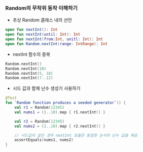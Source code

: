 ### Random의 무작위 동작 이해하기

- 추상 Random 클래스 내의 선언
```kotlin
open fun nextInt(): Int
open fun nextInt(until: Int): Int
open fun nextInt(from:Int, unitl: Int): Int
open fun Random.nextInt(range: IntRange): Int
```

- nextInt 함수의 중복
```kotlin
Random.nextInt()
Random.nextInt(10)
Random.nextInt(5, 10)
Random.nextInt(7..12)
```

- 시드 값과 함께 난수 생성기 사용하기
```kotlin
@Test
fun `Random function produces a seeded generator`() {
    val r1 = Random(12345)
    val nums1 = (1..10).map { r1.nextInt() }

    val r2 = Random(12345)
    val nums2 = (1..10).map { r2.nextInt() }

    // 시드값이 같은 경우 nextInt 호출은 동일한 순서의 난수 값을 제공
    assertEquals(nums1, nums2)
}
```
